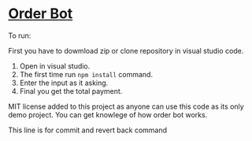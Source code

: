# <a href="#" target="_blank">Order Bot</a>

To run:

First you have to dowmload zip or clone repository in visual studio code.

1. Open in visual studio.
2. The first time run `npm install` command.
3. Enter the input as it asking.
4. Final you get the total payment.


MIT license added to this project as anyone can use this code as its only demo project.
You can get knowlege of how order bot works.

This line is for commit and revert back command